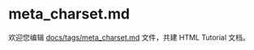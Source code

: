 meta_charset.md
===

欢迎您编辑 <a target="__blank" href="https://github.com/jaywcjlove/html-tutorial/blob/main/docs/tags/meta_charset.md">docs/tags/meta_charset.md</a> 文件，共建 HTML Tutorial 文档。